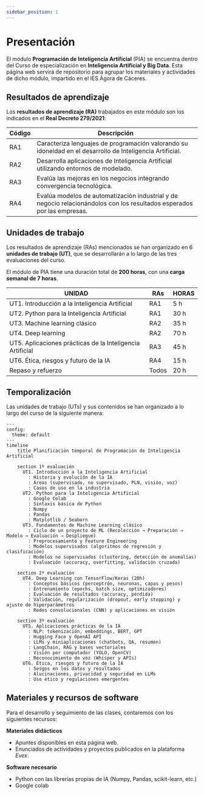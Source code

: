 ```yaml
---
sidebar_position: 1
---
```


# Presentación

<div class="justify-text">

El módulo **Programación de Inteligencia Artificial** (PIA) se encuentra dentro del Curso de especialización en **Inteligencia Artificial y Big Data**. Esta página web servirá de repositorio para agrupar los materiales y actividades de dicho módulo, impartido en el IES Ágora de Cáceres.

## Resultados de aprendizaje

Los **resultados de aprendizaje (RA)** trabajados en este módulo son los indicados en el **Real Decreto 279/2021**:

| Código | Descripción |
|--------|-------------|
| RA1    | Caracteriza lenguajes de programación valorando su idoneidad en el desarrollo de Inteligencia Artificial. |
| RA2    | Desarrolla aplicaciones de Inteligencia Artificial utilizando entornos de modelado. |
| RA3    | Evalúa las mejoras en los negocios integrando convergencia tecnológica. |
| RA4    | Evalúa modelos de automatización industrial y de negocio relacionándolos con los resultados esperados por las empresas. |


## Unidades de trabajo

Los resultados de aprendizaje (RAs) mencionados se han organizado en 6 **unidades de trabajo (UT)**, que se desarrollarán a lo largo de las tres evaluaciones del curso.  

El módulo de PIA tiene una duración total de **200 horas**, con una **carga semanal de 7 horas**.


| UNIDAD                                   | RAs       | HORAS |
|------------------------------------------|-----------|-------|
| UT1. Introducción a la Inteligencia Artificial | RA1       | 5 h   |
| UT2. Python para la Inteligencia Artificial | RA1       | 30 h  |
| UT3. Machine learning clásico  | RA2       | 35 h  |
| UT4. Deep learning              | RA2       | 70 h  |
| UT5. Aplicaciones prácticas de la Inteligencia Artificial              | RA3       | 45 h  |
| UT6. Ética, riesgos y futuro de la IA     | RA4       | 15 h  |
| Repaso y refuerzo                        | Todos     | 20 h  |

## Temporalización

Las unidades de trabajo (UTs) y sus contenidos se han organizado a lo largo del curso de la siguiente manera:

```mermaid
---
config:
  theme: default
---
timeline
    title Planificación temporal de Programación de Inteligencia Artificial

    section 1º evaluación
      UT1. Introducción a la Inteligencia Artificial
        : Historia y evolución de la IA
        : Áreas (supervisado, no supervisado, PLN, visión, voz)
        : Casos de uso en la industria
      UT2. Python para la Inteligencia Artificial
        : Google Colab
        : Sintaxis básica de Python
        : Numpy
        : Pandas
        : Matplotlib / Seaborn
      UT3. Fundamentos de Machine Learning clásico
        : Ciclo de un proyecto de ML (Recolección → Preparación → Modelo → Evaluación → Despliegue)
        : Preprocesamiento y Feature Engineering
        : Modelos supervisados (algoritmos de regresión y clasificación)
        : Modelos no supervisados (clustering, detección de anomalías)
        : Evaluación (accuracy, overfitting, validación cruzada)

    section 2º evaluación
      UT4. Deep Learning con TensorFlow/Keras (20h)
        : Conceptos básicos (perceptrón, neuronas, capas y pesos)
        : Entrenamiento (epochs, batch size, optimizadores)
        : Evaluación de resultados (accuracy, pérdida)
        : Validación, regularización (dropout, early stopping) y ajuste de hiperparámetros
        : Redes convolucionales (CNN) y aplicaciones en visión

    section 3º evaluación
      UT5. Aplicaciones prácticas de la IA
        : NLP: tokenización, embeddings, BERT, GPT
        : Hugging Face y OpenAI API
        : LLMs y miniaplicaciones (chatbots, QA, resumen)
        : LangChain, RAG y bases vectoriales
        : Visión por computador (YOLO, OpenCV)
        : Reconocimiento de voz (Whisper y APIs)
      UT6. Ética, riesgos y futuro de la IA
        : Sesgos en los datos y resultados
        : Alucinaciones, privacidad y seguridad en LLMs
        : Uso ético y regulaciones emergentes
```

## Materiales y recursos de software

Para el desarrollo y seguimiento de las clases, contaremos con los siguientes recursos:

**Materiales didácticos**  
- Apuntes disponibles en esta página web.  
- Enunciados de actividades y proyectos publicados en la plataforma *Evex*.  

**Software necesario**  
- Python con las librerías propias de IA (Numpy, Pandas, scikit-learn, etc.)
- Google colab  


</div>
